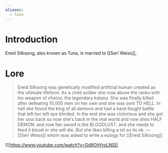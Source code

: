 ```yaml
---
aliases:
  - Tuna
---
```

# Introduction
Ereid Silksong, also known as Tuna, is married to [[Seri Weiss]], 
# Lore
> Ereid Silksong was genetically modified artificial human created as the ultimate lifeform.
> As a child soldier she rose above the ranks with his weapon of choice, the legendary katana.
> She was finally killed after defeating 10,000 men on her own and she was sent TO HELL.
> In hell she found the king of all demons and had a hard-fought battle that left her left eye blinded.
> In the end she was victorious and she got her soul back so now she's back in the real world and now shes HALF DEMON. and now her sword is the BLOODLUST, and she needs to feed it blood or she will die.
> But she likes killing a lot so its ok.
> — [[Seri Weiss]]  whom was asked to write a eulogy for [[Ereid Silksong]]

![[https://www.youtube.com/watch?v=Gd9OhYroLN0]]
